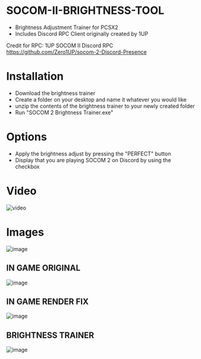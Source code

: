 # SOCOM-II-BRIGHTNESS-TOOL
- Brightness Adjustment Trainer for PCSX2
- Includes Discord RPC Client originally created by 1UP

Credit for RPC: 1UP SOCOM II Discord RPC 
https://github.com/Zero1UP/socom-2-Discord-Presence

# Installation
- Download the brightness trainer
- Create a folder on your desktop and name it whatever you would like
- unzip the contents of the brightness trainer to your newly created folder
- Run "SOCOM 2 Brightness Trainer.exe" 

# Options
- Apply the brightness adjust by pressing the "PERFECT" button
- Display that you are playing SOCOM 2 on Discord by using the checkbox 
# Video
![video](https://www.youtube.com/watch?v=oY1GTeTYKqM)

# Images
![image](https://user-images.githubusercontent.com/80198020/120259260-9e657e80-c261-11eb-9462-cdfd454e36d4.png)

## IN GAME ORIGINAL 
![image](https://user-images.githubusercontent.com/80198020/120259092-4a5a9a00-c261-11eb-8e87-538fc1550c65.png)

## IN GAME RENDER FIX
![image](https://user-images.githubusercontent.com/80198020/120259123-58101f80-c261-11eb-945c-aa26ec220e4b.png)

## BRIGHTNESS TRAINER
![image](https://user-images.githubusercontent.com/80198020/120258869-d3250600-c260-11eb-95f0-8f43971f4556.png)
